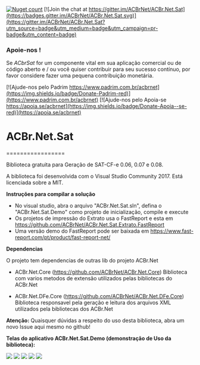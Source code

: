 [![Nuget count](http://img.shields.io/nuget/v/ACBr.Net.Sat.svg)](https://www.nuget.org/packages/ACBr.Net.Sat/)
[![Join the chat at https://gitter.im/ACBrNet/ACBr.Net.Sat](https://badges.gitter.im/ACBrNet/ACBr.Net.Sat.svg)](https://gitter.im/ACBrNet/ACBr.Net.Sat?utm_source=badge&utm_medium=badge&utm_campaign=pr-badge&utm_content=badge)

### Apoie-nos !
Se *ACbrSat* for um componente vital em sua aplicação comercial ou de código aberto e / ou você quiser contribuir para seu sucesso contínuo, por favor considere fazer uma pequena contribuição monetária.

[![Ajude-nos pelo Padrim https://www.padrim.com.br/acbrnet](https://img.shields.io/badge/Donate-Padrim-red)](https://www.padrim.com.br/acbrnet)
[![Ajude-nos pelo Apoia-se https://apoia.se/acbrnet](https://img.shields.io/badge/Donate-Apoia--se-red)](https://apoia.se/acbrnet)
# ACBr.Net.Sat
=================

Biblioteca gratuita para Geração de SAT-CF-e 0.06, 0.07 e 0.08.

A biblioteca foi desenvolvida com o Visual Studio Community 2017.
Está licenciada sobre a MIT.

**Instruções para compilar a solução**
- No visual studio, abra o arquivo "ACBr.Net.Sat.sln", defina o "ACBr.Net.Sat.Demo" como projeto de inicialização, compile e execute
- Os projetos de impressão do Extrato usa o FastReport e esta em https://github.com/ACBrNet/ACBr.Net.Sat.Extrato.FastReport
- Uma versão demo do FastReport pode ser baixada em https://www.fast-report.com/pt/product/fast-report-net/

**Dependencias**

O projeto tem dependencias de outras lib do projeto ACBr.Net
	
- ACBr.Net.Core (https://github.com/ACBrNet/ACBr.Net.Core)
  Biblioteca com varios metodos de extensão utilizados pelas bibliotecas do ACBr.Net
	
- ACBr.Net.DFe.Core (https://github.com/ACBrNet/ACBr.Net.DFe.Core)
  Biblioteca responsavel pela geração e leitura dos arquivos XML utilizados pela bibliotecas dos ACBr.Net

**Atenção:**
Quaisquer dúvidas a respeito do uso desta biblioteca, abra um novo Issue aqui mesmo no github!


**Telas do aplicativo ACBr.Net.Sat.Demo (demonstração de Uso da biblioteca):**

![](http://acbrnet.github.io/images/sat/SATDemo01.png)
![](http://acbrnet.github.io/images/sat/SATDemo02.png)
![](http://acbrnet.github.io/images/sat/SATDemo03.png)
![](http://acbrnet.github.io/images/sat/SATDemo04.png)
![](http://acbrnet.github.io/images/sat/SATDemo05.png)
